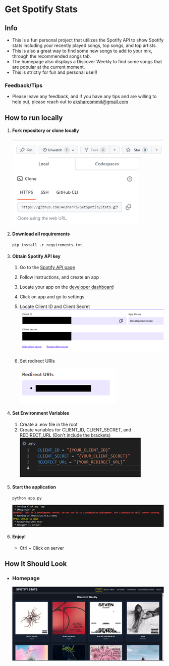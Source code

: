 # Get Spotify Stats

## Info
* This is a fun personal project that utilizes the Spotify API to show Spotify stats including your recently played songs, top songs, and top artists.
* This is also a great way to find some new songs to add to your mix, through the recommended songs tab.
* The homepage also displays a Discover Weekly to find some songs that are popular at the current moment.
* This is strictly for fun and personal use!!!

### Feedback/Tips
* Please leave any feedback, and if you have any tips and are willing to help out, please reach out to aksharcommit@gmail.com 

## How to run locally

1. #### Fork repository or clone locally
    ![image](./Images/Fork.PNG)
    ![image](./Images/Clone_Locally.PNG)

2. #### Download all requirements
    ```
    pip install -r requirements.txt
    ```
3. #### Obtain Spotify API key 
    1. Go to the [Spotify API page](https://developer.spotify.com/documentation/web-api/tutorials/getting-started) 
    2. Follow instructions, and create an app
    3. Locate your app on the [developer dashboard](https://developer.spotify.com/dashboard)
    4. Click on app and go to settings
    5. Locate Client ID and Client Secret 
    ![image](./Images/envs.PNG)
    6. Set redirect URIs
    
        ![image](./Images/redirect_uris.PNG)

4. #### Set Environment Variables
    1. Create a .env file in the root
    2. Create variables for CLIENT_ID, CLIENT_SECRET, and REDIRECT_URL (Don't include the brackets)
    ![image](./Images/dotenv.PNG)

5. #### Start the application
    ```
    python app.py
    ```
    ![image](./Images/Page_Link.PNG)

6. #### Enjoy!
    - Ctrl + Click on server

## How It Should Look

- ### Homepage
    ![image](./Images/Spotify%20Stats%20Homepage.PNG)


